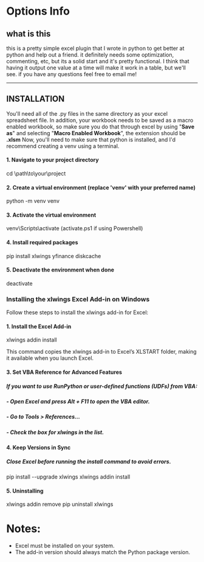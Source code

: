 # Options Info 
## what is this
this is a pretty simple excel plugin that I wrote in python to get better at python and help out a friend.
it definitely needs some optimization, commenting, etc, but its a solid start and it's pretty functional.
I think that having it output one value at a time will make it work in a table, but we'll see.
if you have any questions feel free to email me!

---

## INSTALLATION
You'll need all of the .py files in the same directory as your excel spreadsheet file.
In addition, your workbook needs to be saved as a macro enabled workbook, so make sure you do that through excel by using "**Save as**" and selecting "**Macro Enabled Workbook**", the extension should be **.xlsm**
Now, you'll need to make sure that python is installed, and I'd recommend creating a venv using a terminal.

#### 1. Navigate to your project directory
cd \path\to\your\project

#### 2. Create a virtual environment (replace 'venv' with your preferred name)
python -m venv venv

#### 3. Activate the virtual environment
venv\Scripts\activate
(activate.ps1 if using Powershell)

#### 4. Install required packages
pip install xlwings yfinance diskcache

#### 5. Deactivate the environment when done
deactivate

### Installing the xlwings Excel Add-in on Windows

Follow these steps to install the xlwings add-in for Excel:

#### 1. Install the Excel Add-in

xlwings addin install

 This command copies the xlwings add-in to Excel’s XLSTART folder, making it available when you launch Excel.

#### 3. Set VBA Reference for Advanced Features

##### If you want to use RunPython or user-defined functions (UDFs) from VBA:
##### - Open Excel and press Alt + F11 to open the VBA editor.
##### - Go to Tools > References...
##### - Check the box for xlwings in the list.

#### 4. Keep Versions in Sync
#####  Close Excel before running the install command to avoid errors.
pip install --upgrade xlwings
xlwings addin install

#### 5. Uninstalling

xlwings addin remove
pip uninstall xlwings

# Notes:
 - Excel must be installed on your system.
 - The add-in version should always match the Python package version.
